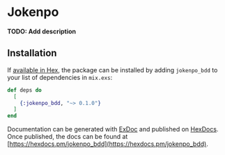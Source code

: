 # Jokenpo

**TODO: Add description**

## Installation

If [available in Hex](https://hex.pm/docs/publish), the package can be installed
by adding `jokenpo_bdd` to your list of dependencies in `mix.exs`:

```elixir
def deps do
  [
    {:jokenpo_bdd, "~> 0.1.0"}
  ]
end
```

Documentation can be generated with [ExDoc](https://github.com/elixir-lang/ex_doc)
and published on [HexDocs](https://hexdocs.pm). Once published, the docs can
be found at [https://hexdocs.pm/jokenpo_bdd](https://hexdocs.pm/jokenpo_bdd).

